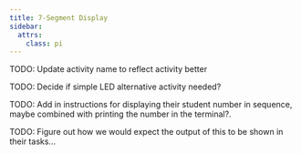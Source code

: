 ```yaml
---
title: 7-Segment Display
sidebar:
  attrs:
    class: pi
---
```


TODO: Update activity name to reflect activity better

TODO: Decide if simple LED alternative activity needed?

TODO: Add in instructions for displaying their student number in sequence, maybe combined with printing the number in the terminal?.

TODO: Figure out how we would expect the output of this to be shown in their tasks...
